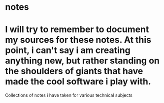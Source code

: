 # notes
# I will try to remember to document my sources for these notes.  At this point, i can't say i am creating anything new, but rather standing on the shoulders of giants that have made the cool software i play with.

Collections of notes i have taken for various technical subjects
